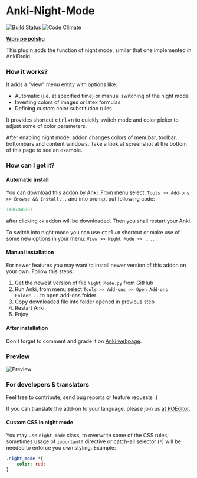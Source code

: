 # Anki-Night-Mode
[![Build Status](https://travis-ci.org/krassowski/Anki-Night-Mode.svg?branch=master)](https://travis-ci.org/krassowski/Anki-Night-Mode) [![Code Climate](https://codeclimate.com/github/krassowski/Anki-Night-Mode/badges/gpa.svg)](https://codeclimate.com/github/krassowski/Anki-Night-Mode)


__[Wpis po polsku](http://michal.krassowski.info/komentarz,13)__

This plugin adds the function of night mode, similar that one implemented in AnkiDroid.

### How it works?

It adds a "view" menu entity with options like:
- Automatic (i.e. at specified time) or manual switching of the night mode
- Inverting colors of images or latex formulas
- Defining custom color substitution rules

It provides shortcut <kbd>ctrl</kbd>+<kbd>n</kbd> to quickly switch mode and color picker to adjust some of color parameters.

After enabling night mode, addon changes colors of menubar, toolbar, bottombars and content windows. Take a look at screenshot at the bottom of this page to see an example.

### How can I get it?

#### Automatic install

You can download this addon by Anki.
From menu select: `Tools >> Add-ons >> Browse && Install...` and into prompt put following code:

```python
1496166067
```

after clicking `ok` addon will be downloaded. Then you shall restart your Anki.

To switch into night mode you can use <kbd>ctrl</kbd>+<kbd>n</kbd> shortcut or make use of some new options in your menu: `View >> Night Mode >> ...`.

#### Manual installation

For newer features you may want to install newer version of this addon on your own.
Follow this steps:

1. Get the newest version of file `Night_Mode.py` from GitHub
2. Run Anki, from menu select `Tools >> Add-ons >> Open Add-ons Folder...` to open add-ons folder
4. Copy downloaded file into folder opened in previous step
5. Restart Anki
6. Enjoy

#### After installation

Don't forget to comment and grade it on [Anki webpage](https://ankiweb.net/shared/info/1496166067).


### Preview

![Preview](https://raw.githubusercontent.com/krassowski/Anki-Night-Mode/master/preview.png)

### For developers & translators

Feel free to contribute, send bug reports or feature requests :)

If you can translate the add-on to your language, please join us [at POEditor](https://poeditor.com/join/project/0waBVUY8oC).


#### Custom CSS in night mode

You may use `night_mode` class, to overwrite some of the CSS rules; sometimes usage of `important!` directive or catch-all selector (`*`) will be needed to enforce you own styling. Example:

```css
.night_mode *{
    color: red;
}
```
